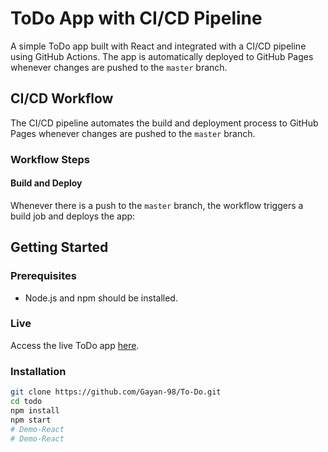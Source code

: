 # ToDo App with CI/CD Pipeline

A simple ToDo app built with React and integrated with a CI/CD pipeline using GitHub Actions. The app is automatically deployed to GitHub Pages whenever changes are pushed to the `master` branch.

## CI/CD Workflow

The CI/CD pipeline automates the build and deployment process to GitHub Pages whenever changes are pushed to the `master` branch.

### Workflow Steps

#### Build and Deploy

Whenever there is a push to the `master` branch, the workflow triggers a build job and deploys the app:

## Getting Started

### Prerequisites

- Node.js and npm should be installed.

### Live
Access the live ToDo app [here](https://gayan-98.github.io/To-Do/).

### Installation

   ```bash
   git clone https://github.com/Gayan-98/To-Do.git
   cd todo
   npm install
   npm start
# Demo-React
# Demo-React
